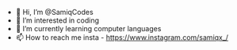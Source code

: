 - 👋 Hi, I’m @SamiqCodes
- 👀 I’m interested in coding
- 🌱 I’m currently learning computer languages
- 📫 How to reach me insta - https://www.instagram.com/samiqx_/

<!---
SamiqCodes/SamiqCodes is a ✨ special ✨ repository because its `README.md` (this file) appears on your GitHub profile.
You can click the Preview link to take a look at your changes.
--->
